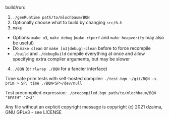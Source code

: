 build/run:

1. `./genRuntime path/to/mlochbaum/BQN`
2. Optionally choose what to build by changing `src/h.h`
3. `make`
  - Options: `make o3`, `make debug` (`make rtperf` and `make heapverify` may also be useful)
  - Do `make clean` or `make [o3|debug]-clean` before to force recompile
  - `./build` and `./debugBuild` compile everything at once and allow specifying extra compiler arguments, but may be slower
4. `./BQN` (or `rlwrap ./BQN` for a fancier interface)

Time safe prim tests with self-hosted compiler: `./test.bqn ~/git/BQN -s prim > SP; time ./BQN<SP>/dev/null`

Test precompiled expression: `./precompiled.bqn path/to/mlochbaum/BQN "$PATH" '2+2'`

Any file without an explicit copyright message is copyright (c) 2021 dzaima, GNU GPLv3 - see LICENSE